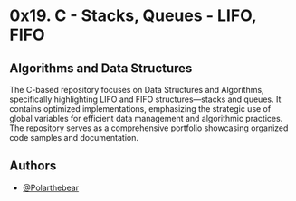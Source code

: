 # 0x19. C - Stacks, Queues - LIFO, FIFO

## Algorithms and Data Structures

The C-based repository focuses on Data Structures and Algorithms, specifically highlighting LIFO and FIFO structures—stacks and queues. It contains optimized implementations, emphasizing the strategic use of global variables for efficient data management and algorithmic practices. The repository serves as a comprehensive portfolio showcasing organized code samples and documentation.



## Authors

- [@Polarthebear](https://github.com/Polarthebear)


